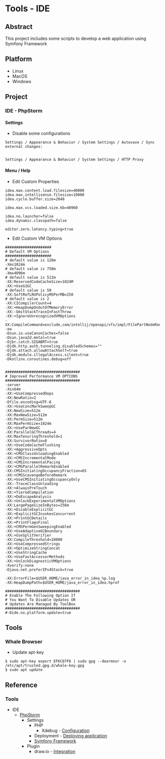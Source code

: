 # Tools - IDE

## Abstract

This project includes some scripts to develop a web application using Symfony Framework

## Platform

* Linux
* MacOS
* Windows

## Project

### IDE - PhpStorm

#### Settings

* Disable some configurations

```
Settings / Appearance & Behavior / System Settings / Autosave / Sync external changes: 


Settings / Appearance & Behavior / System Settings / HTTP Proxy
```

#### Menu / Help

* Edit Custom Properties

```
idea.max.content.load.filesize=40000
idea.max.intellisense.filesize=10000
idea.cycle.buffer.size=2048

idea.max.vcs.loaded.size.kb=40960

idea.no.launcher=false
idea.dynamic.classpath=false

editor.zero.latency.typing=true
```

* Edit Custom VM Options

```
#####################
# Default VM Options
#####################
# default value is 128m
-Xms1024m
# default value is 750m
-Xmx4096m
# default value is 512m
-XX:ReservedCodeCacheSize=1024M
-XX:+UseG1GC
# default value is 50
-XX:SoftRefLRUPolicyMSPerMB=250
# default value is 2
-XX:CICompilerCount=4
-XX:+HeapDumpOnOutOfMemoryError
-XX:-OmitStackTraceInFastThrow
-XX:+IgnoreUnrecognizedVMOptions
-XX:CompileCommand=exclude,com/intellij/openapi/vfs/impl/FilePartNodeRoot,trieDescend
-ea
-Dsun.io.useCanonCaches=false
-Dsun.java2d.metal=true
-Djbr.catch.SIGABRT=true
-Djdk.http.auth.tunneling.disabledSchemes=""
-Djdk.attach.allowAttachSelf=true
-Djdk.module.illegalAccess.silent=true
-Dkotlinx.coroutines.debug=off


##################################
# Improved Performance VM OPTIONS
##################################
-server
-Xss64m
-XX:+UseCompressedOops
-XX:NewRatio=2
-Dfile.encoding=UTF-8
-XX:+UseConcMarkSweepGC
-XX:NewSize=512m
-XX:MaxNewSize=512m
-XX:PermSize=512m
-XX:MaxPermSize=1024m
-XX:+UseParNewGC
-XX:ParallelGCThreads=4
-XX:MaxTenuringThreshold=1
-XX:SurvivorRatio=8
-XX:+UseCodeCacheFlushing
-XX:+AggressiveOpts
-XX:+CMSClassUnloadingEnabled
-XX:+CMSIncrementalMode
-XX:+CMSIncrementalPacing
-XX:+CMSParallelRemarkEnabled
-XX:CMSInitiatingOccupancyFraction=65
-XX:+CMSScavengeBeforeRemark
-XX:+UseCMSInitiatingOccupancyOnly
-XX:-TraceClassUnloading
-XX:+AlwaysPreTouch
-XX:+TieredCompilation
-XX:+DoEscapeAnalysis
-XX:+UnlockExperimentalVMOptions
-XX:LargePageSizeInBytes=256m
-XX:+DisableExplicitGC
-XX:+ExplicitGCInvokesConcurrent
-XX:+PrintGCDetails
-XX:+PrintFlagsFinal
-XX:+CMSPermGenSweepingEnabled
-XX:+UseAdaptiveGCBoundary
-XX:+UseSplitVerifier
-XX:CompileThreshold=10000
-XX:+UseCompressedStrings
-XX:+OptimizeStringConcat
-XX:+UseStringCache
-XX:+UseFastAccessorMethods
-XX:+UnlockDiagnosticVMOptions
-Xverify:none
-Djava.net.preferIPv4Stack=true

-XX:ErrorFile=$USER_HOME/java_error_in_idea_%p.log
-XX:HeapDumpPath=$USER_HOME/java_error_in_idea.hprof

##################################
# Enable The Following Option If
# You Want To Disable Updates OR
# Updates Are Managed By ToolBox
##################################
#-Dide.no.platform.update=true
```

## Tools

### Whale Browser

* Update apt-key

```
$ sudo apt-key export EF6C07F6 | sudo gpg --dearmour -o /etc/apt/trusted.gpg.d/whale-key.gpg
$ sudo apt update
```

## Reference

### Tools

* IDE
  * [PhpStorm](https://www.jetbrains.com/phpstorm)
    * Settings
      * PHP
        * Xdebug - [Configuration](https://www.jetbrains.com/help/phpstorm/debugging-with-phpstorm-ultimate-guide.html)
      * Deployment - [Deploying application](https://www.jetbrains.com/help/phpstorm/deploying-applications.html)
      * [Symfony Framework](https://www.jetbrains.com/help/phpstorm/symfony-support.html#use_symfony_cli)
    * Plugin
      * draw.io - [Integration](https://plugins.jetbrains.com/plugin/15635-diagrams-net-integration)
